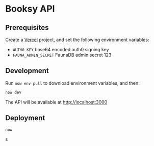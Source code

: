 # Booksy API

## Prerequisites

Create a [Vercel](https://vercel.com) project, and set the following environment variables:

- `AUTH0_KEY` base64 encoded auth0 signing key
- `FAUNA_ADMIN_SECRET` FaunaDB admin secret 123

## Development

Run `now env pull` to download environment variables, and then:

```sh
now dev
```

The API will be available at [http://localhost:3000](localhost:3000)

## Deployment

```sh
now
```

s
